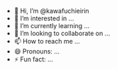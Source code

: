 - 👋 Hi, I’m @kawafuchieirin
- 👀 I’m interested in ...
- 🌱 I’m currently learning ...
- 💞️ I’m looking to collaborate on ...
- 📫 How to reach me ...
- 😄 Pronouns: ...
- ⚡ Fun fact: ...

<!---
kawafuchieirin/kawafuchieirin is a ✨ special ✨ repository because its `README.md` (this file) appears on your GitHub profile.
You can click the Preview link to take a look at your changes.
--->
